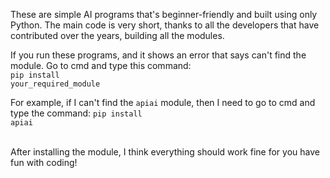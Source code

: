 These are simple AI programs that's beginner-friendly and built using only Python.
The main code is very short, thanks to all the developers that have contributed over the years, building all the modules.

If you run these programs, and it shows an error that says can't find the module. 
Go to cmd and type this command: </br><code>pip install your_required_module</code>

For example, if I can't find the <code>apiai</code> module, then I need to go to cmd and type the command:
<code>pip install apiai</code>

</br>After installing the module, I think everything should work fine for you have fun with coding!
